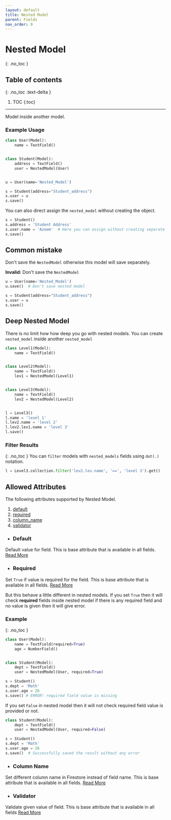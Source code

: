```yaml
---
layout: default
title: Nested Model
parent: Fields
nav_order: 9
---
```


# Nested Model
{: .no_toc }

## Table of contents
{: .no_toc .text-delta }

1. TOC
{:toc}

---

Model inside another model.

### Example Usage

```python
class User(Model):
    name = TextField()


class Student(Model):
    address = TextField()
    user = NestedModel(User)


u = User(name='Nested_Model')

s = Student(address="Student_address")
s.user = u
s.save()
```

You can also direct assign the `nested_model` without creating the object. 

```python
s = Student()
s.address = 'Student Address'
s.user.name = 'Azeem'  # Here you can assign without creating separate User object
s.save()
```

## Common mistake
Don't save the `NestedModel` otherwise this model will save separately.

**Invalid:** Don't save the `NestedModel`
```python
u = User(name='Nested_Model')
u.save()  # Don't save nested model

s = Student(address="Student_address")
s.user = u
s.save()
```

## Deep Nested Model
There is no limit how how deep you go with nested models. You can create `nested_model` inside another `nested_model`

```python
class Level1(Model):
    name = TextField()


class Level2(Model):
    name = TextField()
    lev1 = NestedModel(Level1)


class Level3(Model):
    name = TextField()
    lev2 = NestedModel(Level2)


l = Level3()
l.name = 'level 1'
l.lev2.name = 'level 2'
l.lev2.lev1.name = 'level 3'
l.save()
```

### Filter Results
{: .no_toc }
You can `filter` models with `nested_models` fields using `dot(.)` notation.

```python
l = Level3.collection.filter('lev2.lev.name', '==', 'level 3').get()
```

## Allowed Attributes

The following attributes supported by Nested Model.

1. [default](#default)
2. [required](#required)
3. [column_name](#column-name)
4. [validator](#validator)

- ### Default
Default value for field. This is base attribute that is available in all fields. [Read More](/fields/field/#default)

- ### Required
Set `True` if value is required for the field. This is base attribute that is available in all fields. [Read More](/fields/field/#required)

But this behave a little different in nested models. If you set `True` then it will check **required** fields inside
nested model if there is any required field and no value is given then it will give error. 

### Example
{: .no_toc }

```python
class User(Model):
    name = TextField(required=True)
    age = NumberField()


class Student(Model):
    dept = TextField()
    user = NestedModel(User, required=True)

s = Student()
s.dept = 'Math'
s.user.age = 26
s.save() # ERROR! required field value is missing
```

If you set `False` in nested model then it will not check required field value is provided or not.

```python
class Student(Model):
    dept = TextField()
    user = NestedModel(User, required=False)

s = Student()
s.dept = 'Math'
s.user.age = 26
s.save()  # Successfully saved the result without any error
```

- ### Column Name
Set different column name in Firestore instead of field name. This is base attribute that is available in all fields. [Read More](/fields/field/#column-name)

- ### Validator
Validate given value of field. This is base attribute that is available in all fields [Read More](/fields/field/#validator)
